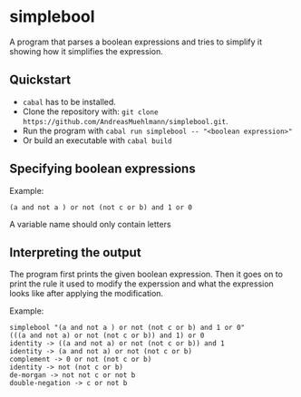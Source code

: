 # simplebool

A program that parses a boolean expressions and tries to simplify it showing how it simplifies the expression.

## Quickstart

- `cabal` has to be installed.
- Clone the repository with: `git clone https://github.com/AndreasMuehlmann/simplebool.git`.
- Run the program with `cabal run simplebool -- "<boolean expression>"`
- Or build an executable with `cabal build`

## Specifying boolean expressions

Example:

```
(a and not a ) or not (not c or b) and 1 or 0
```

A variable name should only contain letters

## Interpreting the output

The program first prints the given boolean expression.
Then it goes on to print the rule it used to modify the experssion and what the expression looks like after applying the modification.

Example:

```
simplebool "(a and not a ) or not (not c or b) and 1 or 0"
(((a and not a) or not (not c or b)) and 1) or 0
identity -> ((a and not a) or not (not c or b)) and 1
identity -> (a and not a) or not (not c or b)
complement -> 0 or not (not c or b)
identity -> not (not c or b)
de-morgan -> not not c or not b
double-negation -> c or not b
```
